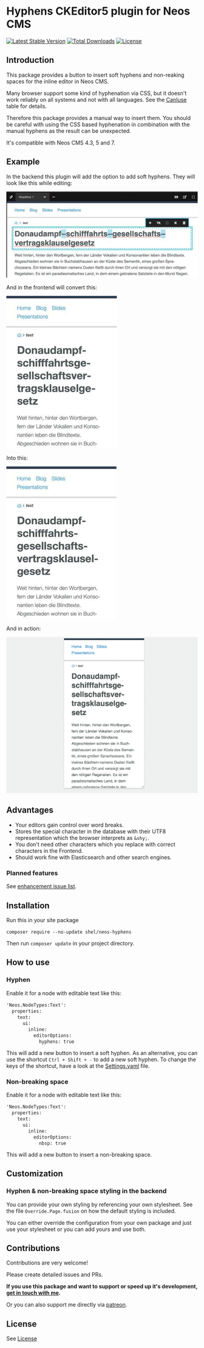 # Hyphens CKEditor5 plugin for Neos CMS

[![Latest Stable Version](https://poser.pugx.org/shel/neos-hyphens/v/stable)](https://packagist.org/packages/shel/neos-hyphens)
[![Total Downloads](https://poser.pugx.org/shel/neos-hyphens/downloads)](https://packagist.org/packages/shel/neos-hyphens)
[![License](https://poser.pugx.org/shel/neos-hyphens/license)](https://packagist.org/packages/shel/neos-hyphens)

## Introduction

This package provides a button to insert soft hyphens and non-reaking spaces for the inline editor in Neos CMS.

Many browser support some kind of hyphenation via CSS, but it doesn't work reliably on all systems
and not with all languages. See the [CanIuse](https://caniuse.com/#feat=css-hyphens) table for details.

Therefore this package provides a manual way to insert them. You should be careful with using the
CSS based hyphenation in combination with the manual hyphens as the result can be unexpected.

It's compatible with Neos CMS 4.3, 5 and 7.

## Example

In the backend this plugin will add the option to add soft hyphens. They will look like this while editing:

![Visible hyphens while editing](Documentation/neos-backend-hyphens.jpg)

And in the frontend will convert this:

![Unwanted hyphenation without soft hyphens](Documentation/neos-frontend-before.jpg)

Into this:

![Expected hyphenation](Documentation/neos-frontend-after.jpg)

And in action:

![Expected hyphenation](Documentation/example.gif)

## Advantages

* Your editors gain control over word breaks.
* Stores the special character in the database with their UTF8 representation which the browser interprets as `&shy;`.
* You don't need other characters which you replace with correct characters in the Frontend.
* Should work fine with Elasticsearch and other search engines.

### Planned features

See [enhancement issue list](https://github.com/Sebobo/Shel.Neos.Hyphens/issues?utf8=✓&q=is%3Aissue+label%3Aenhancement+).

## Installation

Run this in your site package

    composer require --no-update shel/neos-hyphens

Then run `composer update` in your project directory.

## How to use

### Hyphen

Enable it for a node with editable text like this:

    'Neos.NodeTypes:Text':
      properties:
        text:
          ui:
            inline:
              editorOptions:
                hyphens: true

This will add a new button to insert a soft hyphen. As an alternative, you can use the shortcut `Ctrl + Shift + -` to add a new soft hyphen. To change the keys of the shortcut, have a look at the [Settings.yaml](Configuration/Settings.yaml#L12) file.

### Non-breaking space

Enable it for a node with editable text like this:

    'Neos.NodeTypes:Text':
      properties:
        text:
          ui:
            inline:
              editorOptions:
                nbsp: true

This will add a new button to insert a non-breaking space.

## Customization

### Hyphen & non-breaking space styling in the backend

You can provide your own styling by referencing your own stylesheet.
See the file `Override.Page.fusion` on how the default styling is included.

You can either override the configuration from your own package and just use your stylesheet
or you can add yours and use both.

## Contributions

Contributions are very welcome!

Please create detailed issues and PRs.

**If you use this package and want to support or speed up it's development, [get in touch with me](mailto:hyphens@helzle.it).**

Or you can also support me directly via [patreon](https://www.patreon.com/shelzle).

## License

See [License](./LICENSE.txt)
